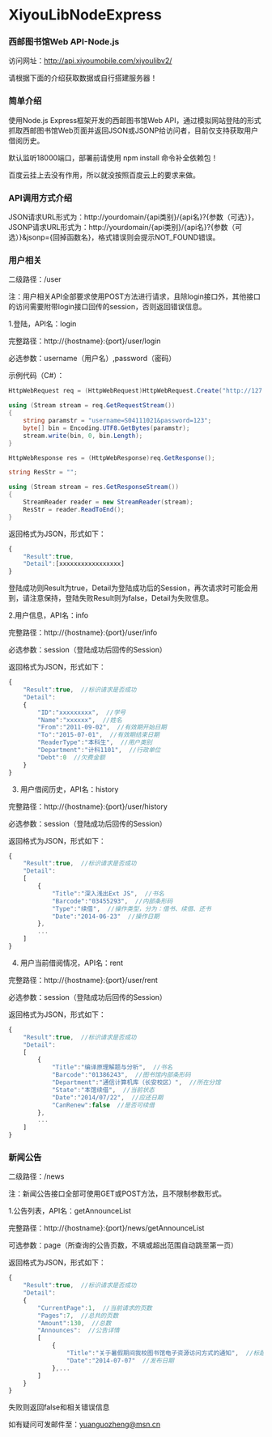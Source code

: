 XiyouLibNodeExpress
===================

### 西邮图书馆Web API-Node.js

访问网址：http://api.xiyoumobile.com/xiyoulibv2/

请根据下面的介绍获取数据或自行搭建服务器！

### 简单介绍
使用Node.js Express框架开发的西邮图书馆Web API，通过模拟网站登陆的形式抓取西邮图书馆Web页面并返回JSON或JSONP给访问者，目前仅支持获取用户借阅历史。

默认监听18000端口，部署前请使用 npm install 命令补全依赖包！

百度云挂上去没有作用，所以就没按照百度云上的要求来做。

### API调用方式介绍

JSON请求URL形式为：http://yourdomain/{api类别}/{api名}?{参数（可选）}，JSONP请求URL形式为：http://yourdomain/{api类别}/{api名}?{参数（可选）}&jsonp={回掉函数名}，格式错误则会提示NOT_FOUND错误。

### 用户相关

二级路径：/user

注：用户相关API全部要求使用POST方法进行请求，且除login接口外，其他接口的访问需要附带login接口回传的session，否则返回错误信息。

1.登陆，API名：login

完整路径：http://{hostname}:{port}/user/login

必选参数：username（用户名）,password（密码）

示例代码（C#）：

```csharp
HttpWebRequest req = (HttpWebRequest)HttpWebRequest.Create("http://127.0.0.1/user/login");

using (Stream stream = req.GetRequestStream())
{
    string paramstr = "username=S04111021&password=123";
    byte[] bin = Encoding.UTF8.GetBytes(paramstr);
    stream.write(bin, 0, bin.Length);
}

HttpWebResponse res = (HttpWebResponse)req.GetResponse();

string ResStr = "";

using (Stream stream = res.GetResponseStream())
{
    StreamReader reader = new StreamReader(stream);
    ResStr = reader.ReadToEnd();
}
```
返回格式为JSON，形式如下：

``` js
{
    "Result":true,
    "Detail":[xxxxxxxxxxxxxxxxx]
}
```

登陆成功则Result为true，Detail为登陆成功后的Session，再次请求时可能会用到，请注意保持，登陆失败Result则为false，Detail为失败信息。

2.用户信息，API名：info

完整路径：http://{hostname}:{port}/user/info

必选参数：session（登陆成功后回传的Session）

返回格式为JSON，形式如下：

``` js
{
	"Result":true,  //标识请求是否成功
	"Detail":
	{
	    "ID":"xxxxxxxxx",  //学号
	    "Name":"xxxxxx",  //姓名
	    "From":"2011-09-02",  //有效期开始日期
	    "To":"2015-07-01",  //有效期结束日期
	    "ReaderType":"本科生",  //用户类别
	    "Department":"计科1101",  //行政单位
	    "Debt":0  //欠费金额
	}
}
```

3. 用户借阅历史，API名：history

完整路径：http://{hostname}:{port}/user/history

必选参数：session（登陆成功后回传的Session）

返回格式为JSON，形式如下：

``` js
{
	"Result":true,  //标识请求是否成功
	"Detail":
	[
		{
			"Title":"深入浅出Ext JS",  //书名
			"Barcode":"03455293",  //内部条形码
			"Type":"续借",  //操作类型，分为：借书、续借、还书
			"Date":"2014-06-23"  //操作日期
		},
		...
	]
}
```

4. 用户当前借阅情况，API名：rent

完整路径：http://{hostname}:{port}/user/rent

必选参数：session（登陆成功后回传的Session）

返回格式为JSON，形式如下：

``` js
{
	"Result":true,  //标识请求是否成功
	"Detail":
	[
		{
		    "Title":"编译原理解题与分析",  //书名
		    "Barcode":"01386243",  //图书馆内部条形码
		    "Department":"通信计算机库（长安校区）",  //所在分馆
		    "State":"本馆续借",  //当前状态
		    "Date":"2014/07/22",  //应还日期
		    "CanRenew":false  //是否可续借
		},
		...
	]
}
```

### 新闻公告

二级路径：/news

注：新闻公告接口全部可使用GET或POST方法，且不限制参数形式。

1.公告列表，API名：getAnnounceList

完整路径：http://{hostname}:{port}/news/getAnnounceList

可选参数：page（所查询的公告页数，不填或超出范围自动跳至第一页）

返回格式为JSON，形式如下：

``` js
{
	"Result":true,  //标识请求是否成功
	"Detail":
	{
	    "CurrentPage":1,  //当前请求的页数
	    "Pages":7,  //总共的页数
	    "Amount":130,  //总数
	    "Announces":  //公告详情
	    [
	        {
	            "Title":"关于暑假期间我校图书馆电子资源访问方式的通知",  //标题
	            "Date":"2014-07-07"  //发布日期
	        },...
	    ]
	}
}
```

失败则返回false和相关错误信息

如有疑问可发邮件至：yuanguozheng@msn.cn
